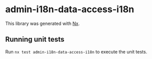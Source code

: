 # admin-i18n-data-access-i18n

This library was generated with [Nx](https://nx.dev).

## Running unit tests

Run `nx test admin-i18n-data-access-i18n` to execute the unit tests.
